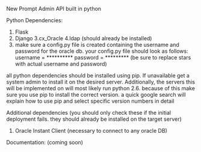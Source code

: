 New Prompt Admin API built in python

Python Dependencies:
1. Flask
2. Django
3.cx_Oracle
4.ldap (should already be installed)
5. make sure a config.py file is created containing the username and password for the oracle db.
your config.py file should look as follows:
    username = **********
    password =  *********
(be sure to replace stars with actual username and password)

all python dependencies should be installed using pip. If unavailable get a system admin to install it on the desired server. Additionally, the servers this will be implemented on
will most likely run python 2.6. because of this make sure you use pip to install the correct version. a quick google search will explain how to use pip and select
specific version numbers in detail

Additional dependencies (you should only check these if the initial deployment fails. they should already be installed on the target server)
1. Oracle Instant Client (necessary to connect to any oracle DB)


Documentation:
(coming soon)
